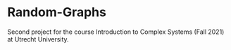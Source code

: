 # Random-Graphs
Second project for the course Introduction to Complex Systems (Fall 2021) at Utrecht University.
